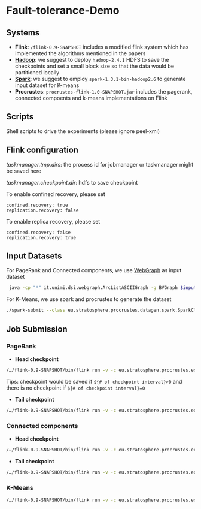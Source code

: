# Fault-tolerance-Demo

## Systems

* **Flink**: ```/flink-0.9-SNAPSHOT``` includes a modified flink system which has implemented the algorithms mentioned in the papers
* [**Hadoop**](/Hadoop/Hadoop.md): we suggest to deploy ```hadoop-2.4.1``` HDFS to save the checkpoints and set a small block size so that the data would be partitioned locally
* [**Spark**](/Spark/Spark.md): we suggest to employ ```spark-1.3.1-bin-hadoop2.6``` to generate input dataset for K-means 
* **Procrustes**: ```procrustes-flink-1.0-SNAPSHOT.jar``` includes the pagerank, connected compoents and k-means implementations on Flink

## Scripts

Shell scripts to drive the experiments (please ignore peel-xml)

## Flink configuration

*taskmanager.tmp.dirs*: the process id for jobmanager or taskmanager might be saved here

*taskmanager.checkpoint.dir*: hdfs to save checkpoint

To enable confined recovery, please set 
```
confined.recovery: true
replication.recovery: false
```

To enable replica recovery, please set
```
confined.recovery: false
replication.recovery: true
```

## Input Datasets

For PageRank and Connected components, we use [WebGraph](http://law.di.unimi.it/datasets.php) as input dataset

```bash
 java -cp "*" it.unimi.dsi.webgraph.ArcListASCIIGraph -g BVGraph $input path$ $output path$
 ```
For K-Means, we use spark and procrustes to generate the dataset

```bash
./spark-submit --class eu.stratosphere.procrustes.datagen.spark.SparkClusterGenerator ../procrustes-datagen-1.0-SNAPSHOT.jar spark://localhost:port $#parallelism$ $#items$ file://clusters-D3-K3.csv hdfs://.../input/clusters
 ```

## Job Submission

### PageRank

* **Head checkpoint**
```bash
/…/flink-0.9-SNAPSHOT/bin/flink run -v -c eu.stratosphere.procrustes.experiments.recovery.PageRank ${app.path.jobs}/procrustes-flink-1.0-SNAPSHOT.jar ${system.hadoop-2.path.input}/input ${system.hadoop-2.path.output}/output ${# of pages} ${# of iteration} ${# of checkpoint interval}
```

Tips: checkpoint would be saved if ```${# of checkpoint interval}>0``` and there is no checkpoint if ```${# of checkpoint interval}=0```

* **Tail checkpoint**
```bash
/…/flink-0.9-SNAPSHOT/bin/flink run -v -c eu.stratosphere.procrustes.experiments.recovery.PageRankLateCpt ${app.path.jobs}/procrustes-flink-1.0-SNAPSHOT.jar ${system.hadoop-2.path.input}/input ${system.hadoop-2.path.output}/output ${# of pages} ${# of iteration} ${# of checkpoint interval}
```

### Connected components

* **Head checkpoint**
```bash
/…/flink-0.9-SNAPSHOT/bin/flink run -v -c eu.stratosphere.procrustes.experiments.recovery.ConnectedComponentsBulk ${app.path.jobs}/procrustes-flink-1.0-SNAPSHOT.jar ${system.hadoop-2.path.input}/webbase-raw ${system.hadoop-2.path.output}/concomp ${# of iteration} ${# of checkpoint interval}
```

* **Tail checkpoint**
```bash
/…/flink-0.9-SNAPSHOT/bin/flink run -v -c eu.stratosphere.procrustes.experiments.recovery.ConnectedComponentsBulkLateCpt ${app.path.jobs}/procrustes-flink-1.0-SNAPSHOT.jar ${system.hadoop-2.path.input}/webbase-raw ${system.hadoop-2.path.output}/concomp ${# of iteration} ${# of checkpoint interval}
```

### K-Means
```bash
/…/flink-0.9-SNAPSHOT/bin/flink run -v -c eu.stratosphere.procrustes.experiments.recovery.KMeansPureTuple /…/procrustes-flink-1.0-SNAPSHOT.jar hdfs://… /input/points hdfs://…/input/centroid hdfs://…/output ${# of iteration} ${# of checkpoint interval}
```
